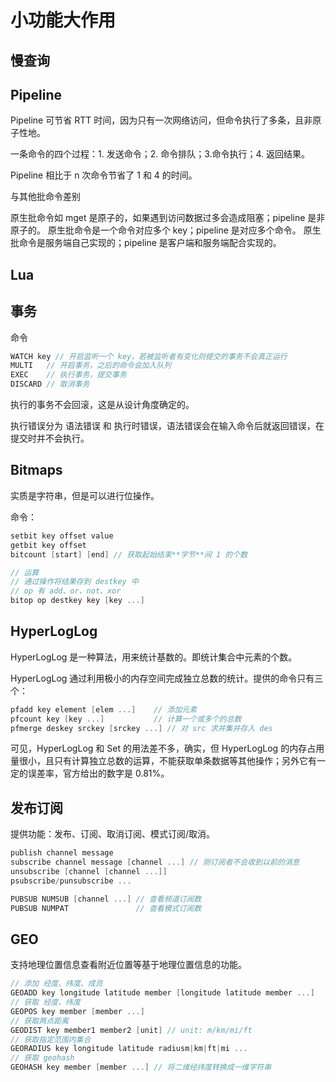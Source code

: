 # 小功能大作用

## 慢查询

## Pipeline

Pipeline 可节省 RTT 时间，因为只有一次网络访问，但命令执行了多条，且非原子性地。

一条命令的四个过程：1. 发送命令；2. 命令排队；3.命令执行；4. 返回结果。

Pipeline 相比于 n 次命令节省了 1 和 4 的时间。

与其他批命令差别

原生批命令如 mget 是原子的，如果遇到访问数据过多会造成阻塞；pipeline 是非原子的。
原生批命令是一个命令对应多个 key；pipeline 是对应多个命令。
原生批命令是服务端自己实现的；pipeline 是客户端和服务端配合实现的。

## Lua

## 事务

命令

```C
WATCH key // 开启监听一个 key，若被监听者有变化则提交的事务不会真正运行
MULTI   // 开启事务，之后的命令会加入队列
EXEC    // 执行事务，提交事务
DISCARD // 取消事务
```

执行的事务不会回滚，这是从设计角度确定的。

执行错误分为 语法错误 和 执行时错误，语法错误会在输入命令后就返回错误，在提交时并不会执行。

## Bitmaps

实质是字符串，但是可以进行位操作。

命令：

```c
setbit key offset value
getbit key offset
bitcount [start] [end] // 获取起始结束**字节**间 1 的个数

// 运算
// 通过操作将结果存到 destkey 中
// op 有 add、or、not、xor
bitop op destkey key [key ...] 
```

## HyperLogLog

HyperLogLog 是一种算法，用来统计基数的。即统计集合中元素的个数。

HyperLogLog 通过利用极小的内存空间完成独立总数的统计。提供的命令只有三个：

```c
pfadd key element [elem ...]    // 添加元素
pfcount key [key ...]           // 计算一个或多个的总数
pfmerge deskey srckey [srckey ...] // 对 src 求并集并存入 des
```

可见，HyperLogLog 和 Set 的用法差不多，确实，但 HyperLogLog 的内存占用量很小，且只有计算独立总数的运算，不能获取单条数据等其他操作；另外它有一定的误差率，官方给出的数字是 0.81%。

## 发布订阅

提供功能：发布、订阅、取消订阅、模式订阅/取消。

```c
publish channel message
subscribe channel message [channel ...] // 刚订阅者不会收到以前的消息
unsubscribe [channel [channel ...]]
psubscribe/punsubscribe ...

PUBSUB NUMSUB [channel ...] // 查看频道订阅数
PUBSUB NUMPAT               // 查看模式订阅数
```

## GEO

支持地理位置信息查看附近位置等基于地理位置信息的功能。


```C
// 添加 经度、纬度、成员
GEOADD key longitude latitude member [longitude latitude member ...]
// 获取 经度、纬度
GEOPOS key member [member ...]
// 获取两点距离
GEODIST key member1 member2 [unit] // unit: m/km/mi/ft
// 获取指定范围内集合
GEORADIUS key longitude latitude radiusm|km|ft|mi ...
// 获取 geohash
GEOHASH key member [member ...] // 将二维经纬度转换成一维字符串
```